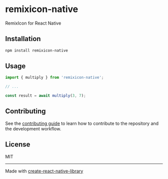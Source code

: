 # remixicon-native

RemixIcon for React Native

## Installation

```sh
npm install remixicon-native
```

## Usage

```js
import { multiply } from 'remixicon-native';

// ...

const result = await multiply(3, 7);
```

## Contributing

See the [contributing guide](CONTRIBUTING.md) to learn how to contribute to the repository and the development workflow.

## License

MIT

---

Made with [create-react-native-library](https://github.com/callstack/react-native-builder-bob)

